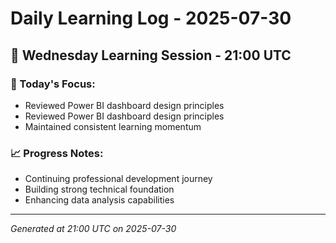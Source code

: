 # Daily Learning Log - 2025-07-30

## 📅 Wednesday Learning Session - 21:00 UTC

### 🎯 Today's Focus:
- Reviewed Power BI dashboard design principles
- Reviewed Power BI dashboard design principles
- Maintained consistent learning momentum

### 📈 Progress Notes:
- Continuing professional development journey
- Building strong technical foundation
- Enhancing data analysis capabilities

---
*Generated at 21:00 UTC on 2025-07-30*
